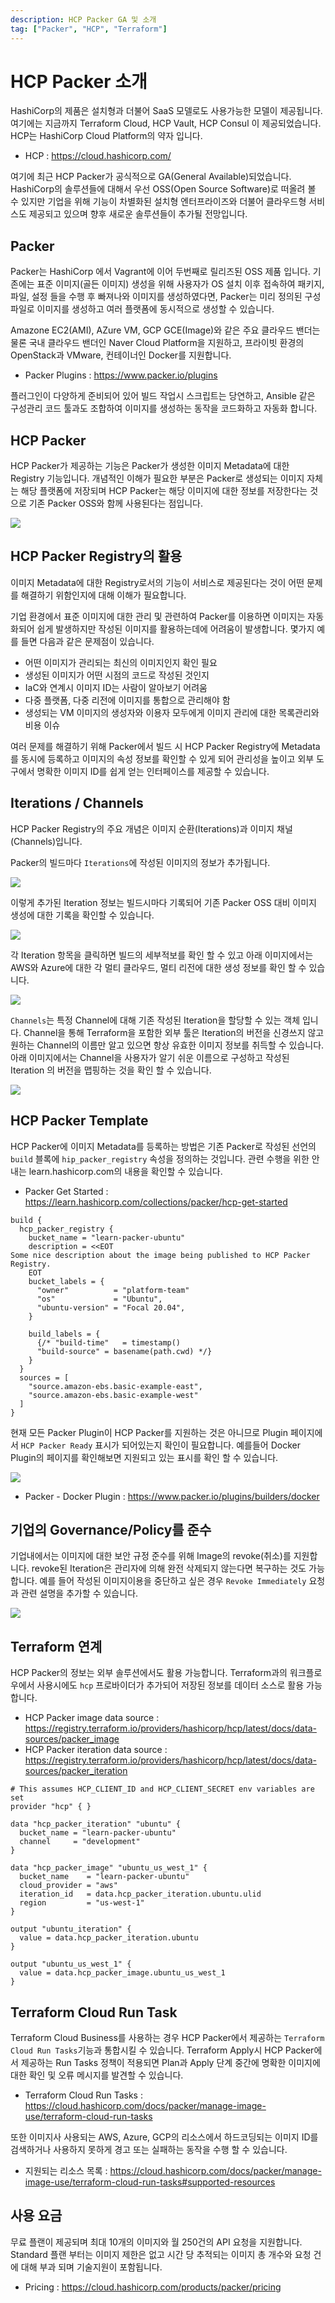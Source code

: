 ```yaml
---
description: HCP Packer GA 및 소개
tag: ["Packer", "HCP", "Terraform"]
---
```


# HCP Packer 소개

HashiCorp의 제품은 설치형과 더불어 SaaS 모델로도 사용가능한 모델이 제공됩니다. 여기에는 지금까지 Terraform Cloud, HCP Vault, HCP Consul 이 제공되었습니다. HCP는 HashiCorp Cloud Platform의 약자 입니다.

- HCP : <https://cloud.hashicorp.com/>

여기에 최근 HCP Packer가 공식적으로 GA(General Available)되었습니다. HashiCorp의 솔루션들에 대해서 우선 OSS(Open Source Software)로 떠올려 볼 수 있지만 기업을 위해 기능이 차별화된 설치형 엔터프라이즈와 더불어 클라우드형 서비스도 제공되고 있으며 향후 새로운 솔루션들이 추가될 전망입니다.



## Packer

Packer는 HashiCorp 에서 Vagrant에 이어 두번째로 릴리즈된 OSS 제품 입니다. 기존에는 표준 이미지(골든 이미지) 생성을 위해 사용자가 OS 설치 이후 접속하여 패키지, 파일, 설정 들을 수행 후 빠져나와 이미지를 생성하였다면, Packer는 미리 정의된 구성파일로 이미지를 생성하고 여러 플랫폼에 동시적으로 생성할 수 있습니다.

Amazone EC2(AMI), AZure VM, GCP GCE(Image)와 같은 주요 클라우드 밴더는 물론 국내 클라우드 밴더인 Naver Cloud Platform을 지원하고, 프라이빗 환경의 OpenStack과 VMware, 컨테이너인 Docker를 지원합니다.

- Packer Plugins : <https://www.packer.io/plugins>

플러그인이 다양하게 준비되어 있어 빌드 작업시 스크립트는 당연하고, Ansible 같은 구성관리 코드 툴과도 조합하여 이미지를 생성하는 동작을 코드화하고 자동화 합니다.



## HCP Packer

HCP Packer가 제공하는 기능은 Packer가 생성한 이미지 Metadata에 대한 Registry 기능입니다. 개념적인 이해가 필요한 부분은 Packer로 생성되는 이미지 자체는 해당 플랫폼에 저장되며 HCP Packer는 해당 이미지에 대한 정보를 저장한다는 것으로 기존 Packer OSS와 함께 사용된다는 점입니다.

![](https://cloud.hashicorp.com/img/docs/packer/hcp_packer_overview.png)



## HCP Packer Registry의 활용

이미지 Metadata에 대한 Registry로서의 기능이 서비스로 제공된다는 것이 어떤 문제를 해결하기 위함인지에 대해 이해가 필요합니다.

기업 환경에서 표준 이미지에 대한 관리 및 관련하여 Packer를 이용하면 이미지는 자동화되어 쉽게 발생하지만 작성된 이미지를 활용하는데에 어려움이 발생합니다. 몇가지 예를 들면 다음과 같은 문제점이 있습니다.

- 어떤 이미지가 관리되는 최신의 이미지인지 확인 필요
- 생성된 이미지가 어떤 시점의 코드로 작성된 것인지
- IaC와 연계시 이미지 ID는 사람이 알아보기 어려움
- 다중 플랫폼, 다중 리전에 이미지를 통합으로 관리해야 함
- 생성되는 VM 이미지의 생성자와 이용자 모두에게 이미지 관리에 대한 목록관리와 비용 이슈

여러 문제를 해결하기 위해 Packer에서 빌드 시 HCP Packer Registry에 Metadata를 동시에 등록하고 이미지의 속성 정보를 확인할 수 있게 되어 관리성을 높이고 외부 도구에서 명확한 이미지 ID를 쉽게 얻는 인터페이스를 제공할 수 있습니다.



## Iterations / Channels

HCP Packer Registry의 주요 개념은 이미지 순환(Iterations)과 이미지 채널(Channels)입니다.

Packer의 빌드마다 `Iterations`에 작성된 이미지의 정보가 추가됩니다.

![](https://cloud.hashicorp.com/img/docs/packer/iteration_basic_config.png)

이렇게 추가된 Iteration 정보는 빌드시마다 기록되어 기존 Packer OSS 대비 이미지 생성에 대한 기록을 확인할 수 있습니다.

![](https://cloud.hashicorp.com/img/docs/packer/multiple_iteration_example.png)

각 Iteration 항목을 클릭하면 빌드의 세부적보를 확인 할 수 있고 아래 이미지에서는 AWS와 Azure에 대한 각 멀티 클라우드, 멀티 리전에 대한 생성 정보를 확인 할 수 있습니다.

![](https://cloud.hashicorp.com/img/docs/packer/multi_cloud_bucket.png)



`Channels`는 특정 Channel에 대해 기존 작성된 Iteration을 할당할 수 있는 객체 입니다. Channel을 통해 Terraform을 포함한 외부 툴은 Iteration의 버전을 신경쓰지 않고 원하는 Channel의 이름만 알고 있으면 항상 유효한 이미지 정보를 취득할 수 있습니다. 아래 이미지에서는 Channel을 사용자가 알기 쉬운 이름으로 구성하고 작성된 Iteration 의 버전을 맵핑하는 것을 확인 할 수 있습니다.

![](https://cloud.hashicorp.com/img/docs/packer/create_new_channel_box.png)



## HCP Packer Template

HCP Packer에 이미지 Metadata를 등록하는 방법은 기존 Packer로 작성된 선언의 `build` 블록에 `hip_packer_registry` 속성을 정의하는 것입니다. 관련 수행을 위한 안내는 learn.hashicorp.com의 내용을 확인할 수 있습니다.

- Packer Get Started : <https://learn.hashicorp.com/collections/packer/hcp-get-started>

```hcl
build {
  hcp_packer_registry {
    bucket_name = "learn-packer-ubuntu"
    description = <<EOT
Some nice description about the image being published to HCP Packer Registry.
    EOT
    bucket_labels = {
      "owner"          = "platform-team"
      "os"             = "Ubuntu",
      "ubuntu-version" = "Focal 20.04",
    }

    build_labels = {
      {/* "build-time"   = timestamp()
      "build-source" = basename(path.cwd) */}
    }
  }
  sources = [
    "source.amazon-ebs.basic-example-east",
    "source.amazon-ebs.basic-example-west"
  ]
}
```



현재 모든 Packer Plugin이 HCP Packer를 지원하는 것은 아니므로 Plugin 페이지에서 `HCP Packer Ready` 표시가 되어있는지 확인이 필요합니다. 예를들어 Docker Plugin의 페이지를 확인해보면 지원되고 있는 표시를 확인 할 수 있습니다.

![](https://storage.googleapis.com/zenn-user-upload/ef7706869a8f-20220319.png)

- Packer - Docker Plugin : <https://www.packer.io/plugins/builders/docker>



## 기업의 Governance/Policy를 준수

기업내에서는 이미지에 대한 보안 규정 준수를 위해 Image의 revoke(취소)를 지원합니다. revoke된 Iteration은 관리자에 의해 완전 삭제되지 않는다면 복구하는 것도 가능합니다. 예를 들어 작성된 이미지이용을 중단하고 싶은 경우 `Revoke Immediately` 요청과 관련 설명을 추가할 수 있습니다.

![](https://storage.googleapis.com/zenn-user-upload/de0b443f013f-20220319.png)



## Terraform 연계

HCP Packer의 정보는 외부 솔루션에서도 활용 가능합니다. Terraform과의 워크플로우에서 사용시에도 `hcp` 프로바이더가 추가되어 저장된 정보를 데이터 소스로 활용 가능합니다.

- HCP Packer image data source : <https://registry.terraform.io/providers/hashicorp/hcp/latest/docs/data-sources/packer_image>
- HCP Packer iteration data source : <https://registry.terraform.io/providers/hashicorp/hcp/latest/docs/data-sources/packer_iteration>

```hcl
# This assumes HCP_CLIENT_ID and HCP_CLIENT_SECRET env variables are set
provider "hcp" { }

data "hcp_packer_iteration" "ubuntu" {
  bucket_name = "learn-packer-ubuntu"
  channel     = "development"
}

data "hcp_packer_image" "ubuntu_us_west_1" {
  bucket_name    = "learn-packer-ubuntu"
  cloud_provider = "aws"
  iteration_id   = data.hcp_packer_iteration.ubuntu.ulid
  region         = "us-west-1"
}

output "ubuntu_iteration" {
  value = data.hcp_packer_iteration.ubuntu
}

output "ubuntu_us_west_1" {
  value = data.hcp_packer_image.ubuntu_us_west_1
}
```



## Terraform Cloud Run Task

Terraform Cloud Business를 사용하는 경우 HCP Packer에서 제공하는 `Terraform Cloud Run Tasks`기능과 통합시킬 수 있습니다. Terraform Apply시 HCP Packer에서 제공하는 Run Tasks 정책이 적용되면 Plan과 Apply 단계 중간에 명확한 이미지에 대한 확인 및 오류 메시지를 발견할 수 있습니다.

- Terraform Cloud Run Tasks : <https://cloud.hashicorp.com/docs/packer/manage-image-use/terraform-cloud-run-tasks>

또한 이미지사 사용되는 AWS, Azure, GCP의 리소스에서 하드코딩되는 이미지 ID를 검색하거나 사용하지 못하게 경고 또는 실패하는 동작을 수행 할 수 있습니다.

- 지원되는 리소스 목록 : <https://cloud.hashicorp.com/docs/packer/manage-image-use/terraform-cloud-run-tasks#supported-resources>



## 사용 요금

무료 플랜이 제공되며 최대 10개의 이미지와 월 250건의 API 요청을 지원합니다. Standard 플랜 부터는 이미지 제한은 없고 시간 당 추적되는 이미지 총 개수와 요청 건에 대해 부과 되며 기술지원이 포함됩니다.

- Pricing : <https://cloud.hashicorp.com/products/packer/pricing>